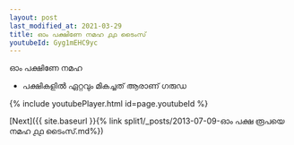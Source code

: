 ```yaml
---
layout: post
last_modified_at: 2021-03-29
title: ഓം പക്ഷിണേ നമഹ ൧൧ ടൈംസ്
youtubeId: Gyg1mEHC9yc
---
```

 
 
 ഓം പക്ഷിണേ നമഹ 
 
 -  പക്ഷികളിൽ ഏറ്റവും മികച്ചത് ആരാണ് ഗരുഡ 
 
  
 
  
 
 
 
 
 
 


{% include youtubePlayer.html id=page.youtubeId %}
 
[Next]({{ site.baseurl }}{% link  split1/_posts/2013-07-09-ഓം പക്ഷ രൂപയെ നമഹ ൧൧ ടൈംസ്.md%})
 
